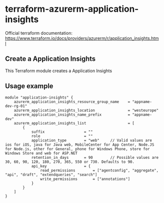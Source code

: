 # terraform-azurerm-application-insights

Official terraform documentation: <https://www.terraform.io/docs/providers/azurerm/r/application_insights.html>

## Create a Application Insights

This Terraform module creates a Application Insights

## Usage example

```hcl
module "application-insights" {
    azurerm_application_insights_resource_group_name    = "appname-dev-rg-01"
    azurerm_application_insights_location               = "westeurope"
    azurerm_application_insights_name_prefix            = "appname-dev"
    azurerm_application_insights_list                   = [
        {
            suffix                  = ""
            role                    = ""
            application_type        = "web"     // Valid values are ios for iOS, java for Java web, MobileCenter for App Center, Node.JS for Node.js, other for General, phone for Windows Phone, store for Windows Store and web for ASP.NET
            retention_in_days       = 90        // Possible values are 30, 60, 90, 120, 180, 270, 365, 550 or 730. Defaults to 90.
            api_key                 = {
                read_permissions        = ["agentconfig", "aggregate", "api", "draft", "extendqueries", "search"]
                write_permissions       = ["annotations"]
            }
        }
    ]
}
```